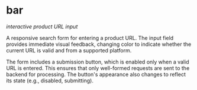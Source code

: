 # bar
_interactive product URL input_

A responsive search form for entering a product URL. The input field provides immediate visual feedback, changing color to indicate whether the current URL is valid and from a supported platform.

The form includes a submission button, which is enabled only when a valid URL is entered. This ensures that only well-formed requests are sent to the backend for processing. The button's appearance also changes to reflect its state (e.g., disabled, submitting).